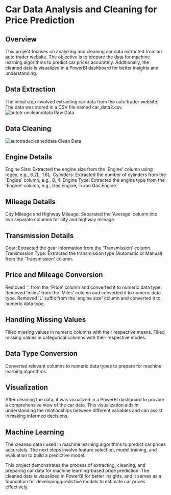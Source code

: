 # Car Data Analysis and Cleaning for Price Prediction
## Overview
This project focuses on analyzing and cleaning car data extracted from an auto trader website.
The objective is to prepare the data for machine learning algorithms to predict car prices accurately.
Additionally, the cleaned data is visualized in a PowerBI dashboard for better insights and understanding.

## Data Extraction
The initial step involved extracting car data from the auto trader website. The data was stored in a CSV file named car_data2.csv.
![autotr uncleanddata](https://github.com/SiddharthRawat13/used-Car-Data-Cleaning-for-Price-Prediction/assets/145152277/7bd90d8e-ea41-4dfa-b0f2-51d072bca801)
  Raw Data
## Data Cleaning
![autotradecleaneddata](https://github.com/SiddharthRawat13/used-Car-Data-Cleaning-for-Price-Prediction/assets/145152277/d32858e9-4aca-4d84-be38-e992aa60411a)
 Clean Data
## Engine Details
Engine Size: Extracted the engine size from the 'Engine' column using regex, e.g., 6.2L, 1.6L.
Cylinders: Extracted the number of cylinders from the 'Engine' column, e.g., 8, 4.
Engine Type: Extracted the engine type from the 'Engine' column, e.g., Gas Engine, Turbo Gas Engine.
## Mileage Details
City Mileage and Highway Mileage: Separated the 'Average' column into two separate columns for city and highway mileage.
## Transmission Details
Gear: Extracted the gear information from the 'Transmission' column.
Transmission Type: Extracted the transmission type (Automatic or Manual) from the 'Transmission' column.
## Price and Mileage Conversion
Removed ',' from the 'Price' column and converted it to numeric data type.
Removed 'miles' from the 'Miles' column and converted it to numeric data type.
Removed 'L' suffix from the 'engine size' column and converted it to numeric data type.
## Handling Missing Values
Filled missing values in numeric columns with their respective means.
Filled missing values in categorical columns with their respective modes.
## Data Type Conversion
Converted relevant columns to numeric data types to prepare for machine learning algorithms.
## Visualization
After cleaning the data, it was visualized in a PowerBI dashboard to provide a comprehensive view of the car data.
This visualization aids in understanding the relationships between different variables and can assist in making informed decisions.

## Machine Learning
The cleaned data I used in machine learning algorithms to predict car prices accurately.
The next steps involve feature selection, model training, and evaluation to build a predictive model.


This project demonstrates the process of extracting, cleaning, and preparing car data for machine learning-based price prediction.
The cleaned data is visualized in PowerBI for better insights, and it serves as a foundation for developing predictive models to estimate car prices effectively.

